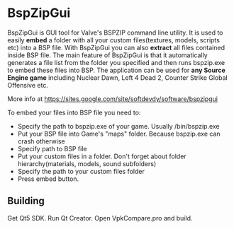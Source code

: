 BspZipGui
=========

BspZipGui is GUI tool for Valve's BSPZIP command line utility. It is used to easily **embed** a folder with all your custom files(textures, models, scripts etc) into a BSP file. With BspZipGui you can also **extract** all files contained inside BSP file. The main feature of BspZipGui is that it automatically generates a file list from the folder you specified and then runs bspzip.exe to embed these files into BSP. The application can be used for **any Source Engine game** including Nuclear Dawn, Left 4 Dead 2, Counter Strike Global Offensive etc. 

More info at 
https://sites.google.com/site/softdevdy/software/bspzipgui

To embed your files into BSP file you need to:
- Specify the path to bspzip.exe of your game. Usually <Path to your Game folder>/bin/bspzip.exe
- Put your BSP file into Game's "maps" folder. Because bspzip.exe can crash otherwise
- Specify path to BSP file
- Put your custom files in a folder. Don't forget about folder hierarchy(materials, models, sound subfolders)
- Specify the path to your custom files folder
- Press embed button. 

Building
--------

Get Qt5 SDK. Run Qt Creator. Open VpkCompare.pro and build.
